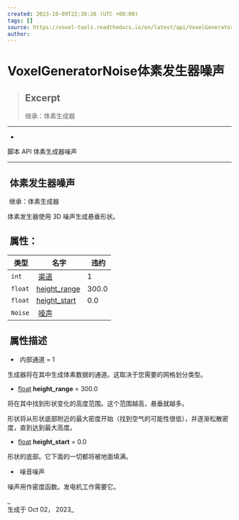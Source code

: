 ```yaml
---
created: 2023-10-09T22:38:26 (UTC +08:00)
tags: []
source: https://voxel-tools.readthedocs.io/en/latest/api/VoxelGeneratorNoise/
author: 
---
```


# VoxelGeneratorNoise体素发生器噪声

> ## Excerpt
> 继承：体素生成器

---
-   [](https://voxel-tools.readthedocs.io/en/latest/)
  
脚本 API 体素生成器噪声

___

##  体素发生器噪声

 继承：体素生成器

  
体素发生器使用 3D 噪声生成悬垂形状。

##  属性：

|  类型 |  名字 |  违约 |
| --- | --- | --- |
| `int` |  [渠道](https://voxel-tools.readthedocs.io/en/latest/api/VoxelGeneratorNoise/#i_channel) | 1 |
| `float` | [height\_range](https://voxel-tools.readthedocs.io/en/latest/api/VoxelGeneratorNoise/#i_height_range) | 300.0 |
| `float` | [height\_start](https://voxel-tools.readthedocs.io/en/latest/api/VoxelGeneratorNoise/#i_height_start) | 0.0 |
| `Noise` |  [噪声](https://voxel-tools.readthedocs.io/en/latest/api/VoxelGeneratorNoise/#i_noise) |  |

##  属性描述

-    内部通道 = 1

  
生成器将在其中生成体素数据的通道。这取决于您需要的网格划分类型。

-   [float](https://docs.godotengine.org/en/stable/classes/class_float.html) **height\_range** = 300.0

  
将在其中找到形状变化的高度范围。这个范围越高，悬垂就越多。

  
形状将从形状底部附近的最大密度开始（找到空气的可能性很低），并逐渐松散密度，直到达到最大高度。

-   [float](https://docs.godotengine.org/en/stable/classes/class_float.html) **height\_start** = 0.0

  
形状的底部。它下面的一切都将被地面填满。

-    噪音噪声

  
噪声用作密度函数。发电机工作需要它。

_  
生成于 Oct 02， 2023_
